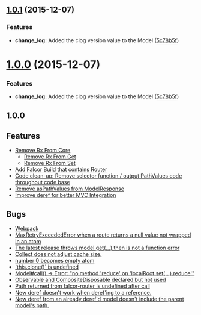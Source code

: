 <a name="1.0.1"></a>
## [1.0.1](https://github.com/Netflix/falcor/compare/v0.1.14...v1.0.1) (2015-12-07)


### Features

* **change_log:** Added the clog version value to the Model ([5c78b5f](https://github.com/Netflix/falcor/commit/5c78b5f))



<a name="1.0.0"></a>
# [1.0.0](https://github.com/Netflix/falcor/compare/v0.1.14...v1.0.0) (2015-12-07)


### Features

* **change_log:** Added the clog version value to the Model ([5c78b5f](https://github.com/Netflix/falcor/commit/5c78b5f))



1.0.0
-------------------

## Features
- [Remove Rx From Core](https://github.com/Netflix/falcor/issues/465)
  - [Remove Rx From Get](https://github.com/Netflix/falcor/issues/506)
  - [Remove Rx From Set](https://github.com/Netflix/falcor/issues/604)
- [Add Falcor Build that contains Router](https://github.com/Netflix/falcor/issues/521)
- [Code clean-up: Remove selector function / output PathValues code throughout code base](https://github.com/Netflix/falcor/issues/453)
- [Remove asPathValues from ModelResponse](https://github.com/Netflix/falcor/issues/452)
- [Improve deref for better MVC Integration](https://github.com/Netflix/falcor/issues/501)

## Bugs
- [Webpack](https://github.com/Netflix/falcor/issues/586)
- [MaxRetryExceededError when a route returns a null value not wrapped in an atom](https://github.com/Netflix/falcor/issues/535)
- [The latest release throws model.get(...).then is not a function error](https://github.com/Netflix/falcor/issues/530)
- [Collect does not adjust cache size.](https://github.com/Netflix/falcor/issues/507)
- [number 0 becomes empty atom](https://github.com/Netflix/falcor/issues/460)
- [\`this.clone()\` is undefined](https://github.com/Netflix/falcor/issues/442)
- [Model#call() -> Error: "no method 'reduce' on 'localRoot.set(...).reduce'"](https://github.com/Netflix/falcor/issues/533)
- [Observable and CompositeDisposable  declared but not used](https://github.com/Netflix/falcor/issues/573)
- [Path returned from falcor-router is undefined after call](https://github.com/Netflix/falcor/issues/589)
- [New deref doesn't work when deref'ing to a reference.](https://github.com/Netflix/falcor/issues/559)
- [New deref from an already deref'd model doesn't include the parent model's path.](https://github.com/Netflix/falcor/issues/560)

